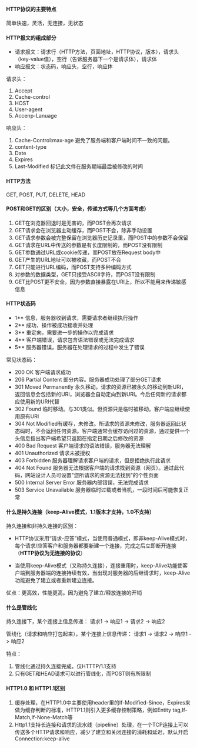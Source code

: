 #### HTTP协议的主要特点
简单快速，灵活，无连接，无状态

#### HTTP报文的组成部分
* 请求报文：请求行（HTTP方法，页面地址，HTTP协议，版本），请求头（key-value值），空行（告诉服务器下一个是请求体），请求体
* 响应报文：状态码，响应头，空行，响应体

请求头：
1. Accept
2. Cache-control
3. HOST
4. User-agent
5. Accenp-Lanuage

响应头：
1. Cache-Control:max-age  避免了服务端和客户端时间不一致的问题。
2. content-type
3. Date
4. Expires
5. Last-Modified   标记此文件在服务期端最后被修改的时间

#### HTTP方法
GET, POST, PUT, DELETE, HEAD

#### POST和GET的区别（大小，安全，传递方式等几个方面考虑）
1. GET在浏览器回退时是无害的，而POST会再次请求
2. GET请求会在浏览器主动缓存，而POST不会，除非手动设置
3. GET请求参数会被完整保留在浏览器历史记录里，而POST中的参数不会保留
4. GET请求在URL中传送的参数是有长度限制的，而POST没有限制
5. GET参数通过URL或cookie传递，而POST放在Request body中
6. GET产生的URL地址可以被收藏，而POST不会
7. GET只能进行URL编码，而POST支持多种编码方式
8. 对参数的数据类型，GET只接受ASCII字符，而POST没有限制
9. GET比POST更不安全，因为参数直接暴露在URl上，所以不能用来传递敏感信息

#### HTTP状态码
* 1**	信息，服务器收到请求，需要请求者继续执行操作
* 2**	成功，操作被成功接收并处理
* 3**	重定向，需要进一步的操作以完成请求
* 4**	客户端错误，请求包含语法错误或无法完成请求
* 5**	服务器错误，服务器在处理请求的过程中发生了错误 

常见状态码：
* 200 OK 客户端请求成功
* 206 Partial Content	部分内容。服务器成功处理了部分GET请求
* 301 Moved Permanently	 永久移动。请求的资源已被永久的移动到新URI，返回信息会包括新的URI，浏览器会自动定向到新URI。今后任何新的请求都应使用新的URI代替
* 302 Found 临时移动。与301类似。但资源只是临时被移动。客户端应继续使用原有URI
* 304 Not Modified有缓存，未修改。所请求的资源未修改，服务器返回此状态码时，不会返回任何资源。客户端通常会缓存访问过的资源，通过提供一个头信息指出客户端希望只返回在指定日期之后修改的资源
* 400 Bad Request 客户端请求的语法错误，服务器无法理解
* 401 Unauthorized 请求未被授权
* 403 Forbidden	服务器理解请求客户端的请求，但是拒绝执行此请求
* 404 Not Found	服务器无法根据客户端的请求找到资源（网页）。通过此代码，网站设计人员可设置"您所请求的资源无法找到"的个性页面
* 500 Internal Server Error	服务器内部错误，无法完成请求
* 503 Service Unavailable 服务器临时过载或者当机，一段时间后可能恢复正常

#### 什么是持久连接（keep-Alive模式，1.1版本才支持，1.0不支持）
持久连接和非持久连接的区别：
* HTTP协议采用“请求-应答”模式，当使用普通模式，即非keep-Alive模式时，每个请求/应答客户和服务器都要新建一个连接，完成之后立即断开连接（**HTTP协议为无连接的协议**）

* 当使用keep-Alive模式（又称持久连接），连接重用时，keep-Alive功能使客户端到服务器端的连接持续有效，当出现对服务器的后继请求时，keep-Alive功能避免了建立或者重新建立连接。

优点：更高效，性能更高。因为避免了建立/释放连接的开销

#### 什么是管线化
持久连接下，某个连接上信息传递：
请求1 -> 响应1 -> 请求2 -> 响应2

管线化（请求和响应打包起来），某个连接上信息传递：
请求1 -> 请求2 -> 响应1 -> 响应2

特点：
1. 管线化通过持久连接完成，仅HTTTP/1.1支持
2. 只有GET和HEAD请求可以进行管线化，而POST则有所限制

#### HTTP1.0 和 HTTP1.1区别
1. 缓存处理，在HTTP1.0中主要使用header里的If-Modified-Since，Expires来做为缓存判断的标准，HTTP1.1则引入更多缓存控制策略，例如Entity tag,If-Match,If-None-Match等
2. Http1.1支持长连接和请求的流水线（pipeline）处理，在一个TCP连接上可以传送多个HTTP请求和响应，减少了建立和关闭连接的消耗和延迟，默认开启Connection:keep-alive




